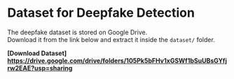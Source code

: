 # Dataset for Deepfake Detection
The deepfake dataset is stored on Google Drive.  
Download it from the link below and extract it inside the `dataset/` folder.

**[Download Dataset] https://drive.google.com/drive/folders/105Pk5bFHv1xGSWf1bSuUBsGYfjrw2EAE?usp=sharing**